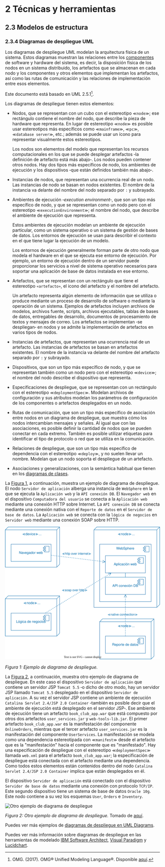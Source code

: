# 2 Técnicas y herramientas

## 2.3 Modelos de estructura

### 2.3.4 Diagramas de despliegue UML

Los diagramas de despliegue UML modelan la arquitectura física de un sistema.
Estos diagramas muestran las relaciones entre los
[componentes](/4_Conceptos/4_Componente.md) de software y hardware del sistema,
es decir, la disposición física de los nodos en un sistema distribuido, los
artefactos que se almacenan en cada nodo y los componentes y otros elementos que
implementan los artefactos, así como las rutas de comunicación y las relaciones
de implementación entre esos elementos.

Este documento está basado en UML 2.5.1[^1].

Los diagramas de despliegue tienen estos elementos:

* Nodos, que se representan con un cubo con el estereotipo `≪node≫`; ese
  rectángulo contiene el nombre del nodo, que describe la pieza de hardware que
  representa. En lugar de estereotipo `≪node≫` es posible usar estereotipos más
  específicos como `≪mainframe≫`, `≪pc≫`, `≪database server≫`, etc.; además se
  puede usar un ícono para representar visualmente estos estereotipos.

  Los nodos son elementos del modelo que representan los recursos
  computacionales en los que se puede desplegar artefactos ‑la definición de
  artefacto está más abajo‑. Los nodos pueden contener otros nodos. Hay dos
  tipos más específicos de nodo, los ambientes de ejecución y los dispositivos
  ‑que están definidos también más abajo‑.

* Instancias de nodos, que representan una ocurrencia real de un nodo. Las
  instancias de nodo se basan en nodos existentes. El nombre de la instancia va
  delante del nombre del nodo separado por `:` y subrayado.

* Ambientes de ejecución ‑*execution environment*‑, que son un tipo más
  específico de nodo, y que se representan como un nodo pero con el estereotipo
  `≪executionEnvironment≫`; el nombre del nodo, que describe el ambiente de
  ejecución que representa.

  Estos ambientes de ejecución modelan un ambiente de ejecución particular, como
  un sistema operativo o un sistema de gestión de bases de datos. Los entornos
  de ejecución se usan para describir el contexto en el que tiene lugar la
  ejecución de un modelo.

  Los entornos de ejecución generalmente forman parte de otro nodo que modela el
  hardware en el que se ejecuta ese entorno de ejecución. Por ejemplo, un
  entorno de ejecución dentro de un servidor puede proporcionar los servicios a
  nivel de sistema operativo necesarios para soportar una aplicación de base de
  datos instalada en ese entorno.

* Artefactos, que se representan con un rectángulo que tiene el estereotipo
  `«artefacto»`, el icono del artefacto y el nombre del artefacto.

  Un artefacto representa algún elemento de información que se utiliza o produce
  mediante un proceso de desarrollo de software o mediante la operación de un
  sistema. Ejemplos de artefactos incluyen archivos de modelos, archivos fuente,
  scripts, archivos ejecutables, tablas de bases de datos, entregables de
  desarrollo, documentos de procesamiento de textos y mensajes de correo. Los
  artefactos se implementan ‑se despliegan‑ en nodos y se admite la
  implementación de artefactos en varios tipos de nodos.

* Instancias de artefactos, que representan una ocurrencia real de un artefacto.
  Las instancias de artefactos se basan en artefactos existentes. El nombre de
  la instancia va delante del nombre del artefacto separado por `:` y subrayado.

* Dispositivos, que son un tipo más específico de nodo, y que se representan
  también como un nodo pero con el estereotipo `≪device≫`; el nombre del nodo
  describe el dispositivo que representa.

* Especificaciones de despliegue, que se representan con un rectángulo con el
  estereotipo `≪deploymentSpec≫`. Modelan archivos de configuración y sus
  atributos modelan los parámetros de configuración de los componentes o
  artefactos desplegados en un nodo.

* Rutas de comunicación, que son un tipo más específico de asociación entre
  nodos en un diagrama de despliegue, que muestra cómo los nodos intercambian
  mensajes y señales. Al igual que con las asociaciones, es posible definir la
  cantidad de nodos que se pueden conectar en cada extremo. También es posible
  utilizar etiquetas para identificar el tipo de protocolo o red que se utiliza
  en la comunicación.

* Relaciones de despliegue, que son un tipo más específico de dependencia con el
  estereotipo `≪deploy≫`, y no suelen llevar un nombre. Modelan que un nodo
  soporta el despliegue de un artefacto.

* Asociaciones y generalizaciones, con la semántica habitual que tienen en los
  [diagramas de clases](./2_3_1_Diagramas_de_clases_UML.md).

La [Figura 1](#figura-1), a continuación, muestra un ejemplo de diagrama de
despliegue. El nodo `Servidor de aplicación` alberga una instancia de
`WebSphere` en la que se ejecuta la `Aplicación web` y la `API conexión DB`. El
`Navegador web` en el dispositivo `Computadora del usuario` se conecta a la
`Aplicación web` mediante una conexión HTTP sobre Internet. La `API conexión DB`
se conecta mediante una conexión nativa con el `Reporte de datos` en el
`Servidor de base de datos`. La `Aplicación web` se conecta con la `lógica de
negocios` en `Servidor web` mediante una conexión SOAP sobre HTTP.

<a id="figura-1"/>

![Ejemplo de diagrama de despliegue](/diagrams/Deployment_Diagram_Example.svg)

*Figura 1: Ejemplo de diagrama de despliegue.*

La [Figura 2](#figura-2), a continuación, muestra otro ejemplo de diagrama de
despliegue. En este caso el dispositivo `Servidor de aplicación` que contiene un
servidor JSP `Tomcat 5.5` ‑o dicho de otro modo, hay un servidor JSP llamado
`Tomcat 5.5` desplegado en el dispositivo `Servidor de aplicación`. A su vez el
servidor JSP contiene un ambiente de ejecución
`Catalina Servlet 2.4/JSP 2.0 Container` ‑también es posible decir que el
ambiente de ejecución está desplegado en el servidor JSP‑. Ese ambiente de
ejecución tiene un artefacto `book_club_app.war` que está compuesto por otros
dos artefactos `user_services.jar` y `web-tools-lib.jar`. El primer artefacto
`book_club_app.war` es la manifestación del componente `OnlineOrders`, mientras
que el tercer artefacto
`user_services.jar` es la manifestación del componente `UserServices`. La
manifestación se modela como una dependencia estereotipada con
`≪manifest≫` desde el artefacto que es la "manifestación" hacia el componente
que es "manifestado". Hay una especificación de despliegue con el estereotipo
`≪deploymentSpec≫` llamada `web.xml` para el artefacto `book_club_app.war`; la
especificación de despliegue está conectada con el artefacto mediante una
dependencia. Como todos estos elementos están contenidos dentro del nodo
`Catalina Servlet 2.4/JSP 2.0 Container` implica que están desplegados en él.

El dispositivo `Servidor de aplicación` está conectado con el dispositivo
`Servidor de base de datos` mediante una conexión con protocolo `TCP/IP`. Este
segundo dispositivo tiene un sistema de base de datos `Oracle 10g`. Este nodo
contiene a su vez los esquemas `User`, `Orders` e `Inventory`.

<a id="figura-2"/>

![Otro ejemplo de diagrama de
despliegue](/diagrams/Deployment_Diagram_Another_Example.svg)

*Figura 2: Otro ejemplo de diagrama de despliegue.* Tomado de
[aquí](https://www.uml-diagrams.org/deployment-diagrams-overview.html).

Puedes ver más ejemplos de [diagramas de despliegue en UML
Diagrams](https://www.uml-diagrams.org/deployment-diagrams-overview.html).

Puedes ver más información sobre diagramas de despliegue en las herramientas de
modelado [IBM Software
Architect](https://www.ibm.com/docs/en/rational-soft-arch/9.7.0?topic=diagrams-creating-deployment),
[Visual
Paradigm](https://www.visual-paradigm.com/learning/handbooks/software-design-handbook/deployment-diagram.jsp)
y [Lucidchart](https://www.lucidchart.com/pages/uml-deployment-diagram).

[^1]: OMG. (2017). OMG® Unified Modeling Language®. Disponible
    [aquí](https://www.omg.org/spec/UML/2.5.1/PDF).
